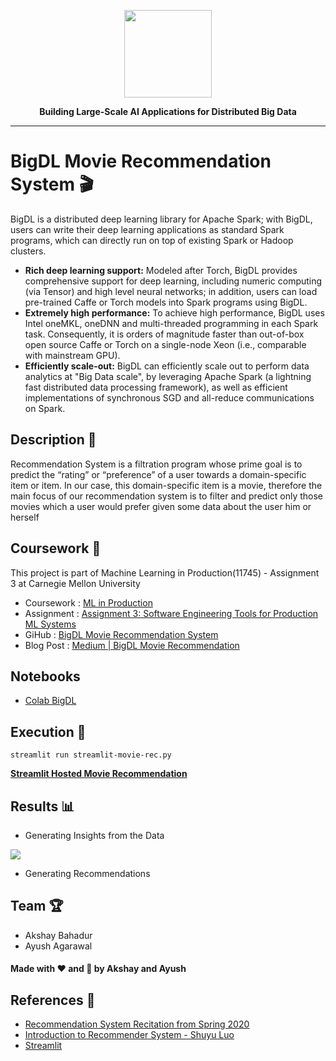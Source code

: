 <div align="center">

<p align="center"> <img src="https://bigdl-project.github.io/img/bigdl_logo.png" height="140px"><br></p>

**Building Large-Scale AI Applications for Distributed Big Data**

</div>

---

# BigDL Movie Recommendation System 🎬

BigDL is a distributed deep learning library for Apache Spark; with BigDL, users can write their deep learning applications as standard Spark programs, which can directly run on top of existing Spark or Hadoop clusters.

- **Rich deep learning support:** Modeled after Torch, BigDL provides comprehensive support for deep learning, including numeric computing (via Tensor) and high level neural networks; in addition, users can load pre-trained Caffe or Torch models into Spark programs using BigDL.
- **Extremely high performance:** To achieve high performance, BigDL uses Intel oneMKL, oneDNN and multi-threaded programming in each Spark task. Consequently, it is orders of magnitude faster than out-of-box open source Caffe or Torch on a single-node Xeon (i.e., comparable with mainstream GPU).
- **Efficiently scale-out:** BigDL can efficiently scale out to perform data analytics at "Big Data scale", by leveraging Apache Spark (a lightning fast distributed data processing framework), as well as efficient implementations of synchronous SGD and all-reduce communications on Spark.

## Description 🍿
Recommendation System is a filtration program whose prime goal is to predict the “rating” or “preference” of a user towards a domain-specific item or item. 
 In our case, this domain-specific item is a movie, therefore the main focus of our recommendation system is to filter and predict only those movies which a user would prefer given some data about the user him or herself
 
 ## Coursework 🎍
 This project is part of Machine Learning in Production(11745) - Assignment 3 at Carnegie Mellon University
 - Coursework : [ML in Production](https://ckaestne.github.io/seai/)
 - Assignment : [Assignment 3: Software Engineering Tools for Production ML Systems](https://github.com/ckaestne/seai/blob/S2022/assignments/I3_se4ai_tools.md)
 - GiHub : [BigDL Movie Recommendation System](https://github.com/akshaybahadur21/bigDL-Movie-Rec)
 - Blog Post : [Medium | BigDL Movie Recommendation](https://github.com/akshaybahadur21/bigDL-Movie-Rec)


## Notebooks
- [Colab BigDL](https://colab.research.google.com/drive/1c-Qh6GHigYbb_8zxjDGbjbx7ivN1UKs4?usp=sharing)

## Execution 🐉

```streamlit run streamlit-movie-rec.py```

**[Streamlit Hosted Movie Recommendation](https://share.streamlit.io/akshaybahadur21/bigdl-movie-rec/main/streamlit-movie-rec.py)**

## Results 📊
- Generating Insights from the Data
<img src="https://github.com/akshaybahadur21/BLOB/blob/master/bigDL-movie1.gif">

- Generating Recommendations

## Team 🏆

- Akshay Bahadur
- Ayush Agarawal

#### Made with ❤️ and 🦙 by Akshay and Ayush


## References 🔱
- [Recommendation System Recitation from Spring 2020](https://github.com/ckaestne/seai/blob/S2020/recitations/06_Collaborative_Filtering.ipynb)
- [Introduction to Recommender System - Shuyu Luo](https://towardsdatascience.com/intro-to-recommender-system-collaborative-filtering-64a238194a26)
- [Streamlit](https://streamlit.io/)
